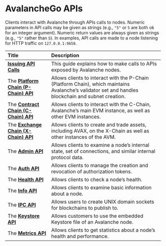 # AvalancheGo APIs

Clients interact with Avalanche through APIs calls to nodes. Numeric parameters in API calls may be given as strings \(e.g., `"5"` or `5` are both ok for an integer argument\). Numeric return values are always given as strings \(e.g., `"5"` rather than `5`\). In examples, API calls are made to a node listening for HTTP traffic on `127.0.0.1:9650`.

| Title | Description |
| :--- | :--- |
| [**Issuing API Calls**](issuing-api-calls.md) | This guide explains how to make calls to APIs exposed by Avalanche nodes. |
| The [**Platform Chain \(P-Chain\) API**](platform-chain-p-chain-api.md)            | Allows clients to interact with the P-Chain \(Platform Chain\), which maintains Avalanche’s validator set and handles blockchain and subnet creation. |
| The [**Contract Chain \(C-Chain\) API**](contract-chain-c-chain-api.md) | Allows clients to interact with the C-Chain, Avalanche’s main EVM instance, as well as other EVM instances. |
| The [**Exchange Chain \(X-Chain\) API**](exchange-chain-x-chain-api.md) | Allows clients to create and trade assets, including AVAX, on the X-Chain as well as other instances of the AVM. |
| The [**Admin API**](admin-api.md) | Allows clients to examine a node’s internal state, set of connections, and similar internal protocol data. |
| The [**Auth API**](auth-api.md) | Allows clients to manage the creation and revocation of authorization tokens. |
| The [**Health API**](health-api.md) | Allows clients to check a node’s health. |
| The [**Info API**](info-api.md) | Allows clients to examine basic information about a node. |
| The [**IPC API**](ipc-api.md) | Allows users to create UNIX domain sockets for blockchains to publish to. |
| The [**Keystore API**](keystore-api.md) | Allows customers to use the embedded Keystore file of an Avalanche node. |
| The [**Metrics API**](metrics-api.md) | Allows clients to get statistics about a node’s health and performance. |

